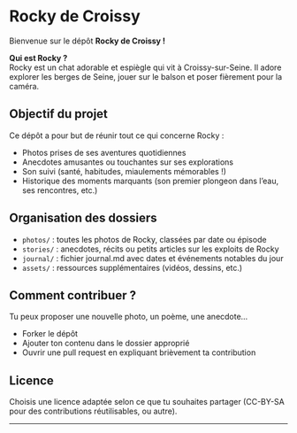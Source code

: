 # Rocky de Croissy

Bienvenue sur le dépôt **Rocky de Croissy !**

**Qui est Rocky ?**  
Rocky est un chat adorable et espiègle qui vit à Croissy-sur-Seine. Il adore explorer les berges de Seine, jouer sur le balson et poser fièrement pour la caméra.

## Objectif du projet  
Ce dépôt a pour but de réunir tout ce qui concerne Rocky :  
- Photos prises de ses aventures quotidiennes  
- Anecdotes amusantes ou touchantes sur ses explorations  
- Son suivi (santé, habitudes, miaulements mémorables !)  
- Historique des moments marquants (son premier plongeon dans l’eau, ses rencontres, etc.)

## Organisation des dossiers  
- `photos/` : toutes les photos de Rocky, classées par date ou épisode  
- `stories/` : anecdotes, récits ou petits articles sur les exploits de Rocky  
- `journal/` : fichier journal.md avec dates et événements notables du jour  
- `assets/` : ressources supplémentaires (vidéos, dessins, etc.)

## Comment contribuer ?  
Tu peux proposer une nouvelle photo, un poème, une anecdote…  
- Forker le dépôt  
- Ajouter ton contenu dans le dossier approprié  
- Ouvrir une pull request en expliquant brièvement ta contribution

## Licence  
Choisis une licence adaptée selon ce que tu souhaites partager (CC-BY-SA pour des contributions réutilisables, ou autre).

---
